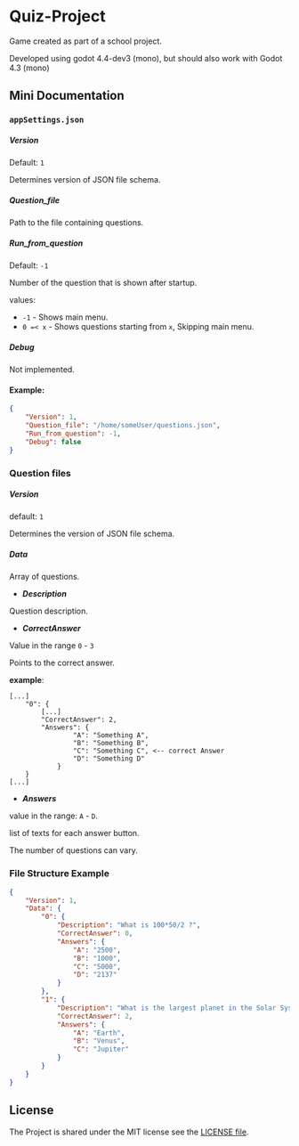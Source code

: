 # Quiz-Project

Game created as part of a school project.

Developed using godot 4.4-dev3 (mono), but should also work with Godot 4.3 (mono)

## Mini Documentation

### `appSettings.json`

##### Version

Default: `1`

Determines version of JSON file schema.

##### Question_file

Path to the file containing questions.

##### Run_from_question

Default: `-1`

Number of the question that is shown after startup.

values:
- `-1` - Shows main menu.
- `0 =< x` - Shows questions starting from `x`, Skipping main menu.

##### Debug
Not implemented.

#### Example:
```json
{
    "Version": 1,
    "Question_file": "/home/someUser/questions.json",
    "Run_from_question": -1,
    "Debug": false
}
```

### Question files

##### Version

default: `1`

Determines the version of JSON file schema.

##### Data

Array of questions.

- ***Description***

Question description.

- ***CorrectAnswer***

Value in the range `0` - `3`

Points to the correct answer.

**example**:

```
[...]
    "0": {
        [...]
        "CorrectAnswer": 2,
        "Answers": {
                "A": "Something A",
                "B": "Something B",
                "C": "Something C", <-- correct Answer
                "D": "Something D"
            }
    }
[...]
```
- ***Answers***

value in the range: `A` - `D`.

list of texts for each answer button.

The number of questions can vary.


### File Structure Example
```json
{
    "Version": 1,
    "Data": {
        "0": {
            "Description": "What is 100*50/2 ?",
            "CorrectAnswer": 0,
            "Answers": {
                "A": "2500",
                "B": "1000",
                "C": "5000",
                "D": "2137"
            }
        },
        "1": {
            "Description": "What is the largest planet in the Solar System?",
            "CorrectAnswer": 2,
            "Answers": {
                "A": "Earth",
                "B": "Venus",
                "C": "Jupiter"
            }
        }
    }
}
```

## License

The Project is shared under the MIT license
see the [LICENSE file](LICENSE).
